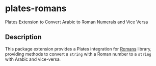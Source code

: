 # plates-romans

Plates Extension to Convert Arabic to Roman Numerals and Vice Versa

## Description

This package extension provides a Plates integration for
[Romans](https://github.com/wandersonwhcr/romans) library, providing methods to
convert a `string` with a Roman number to a `string` with Arabic and vice-versa.
